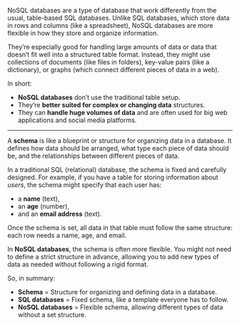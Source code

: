 NoSQL databases are a type of database that work differently from the usual, table-based SQL databases. Unlike SQL databases, which store data in rows and columns (like a spreadsheet), NoSQL databases are more flexible in how they store and organize information. 

They’re especially good for handling large amounts of data or data that doesn’t fit well into a structured table format. Instead, they might use collections of documents (like files in folders), key-value pairs (like a dictionary), or graphs (which connect different pieces of data in a web).

In short:
- **NoSQL databases** don’t use the traditional table setup.
- They’re **better suited for complex or changing data** structures.
- They can **handle huge volumes of data** and are often used for big web applications and social media platforms.

---

A **schema** is like a blueprint or structure for organizing data in a database. It defines how data should be arranged, what type each piece of data should be, and the relationships between different pieces of data. 

In a traditional SQL (relational) database, the schema is fixed and carefully designed. For example, if you have a table for storing information about *users*, the schema might specify that each user has:
- a **name** (text),
- an **age** (number), 
- and an **email address** (text).

Once the schema is set, all data in that table must follow the same structure: each row needs a name, age, and email.

In **NoSQL databases**, the schema is often more flexible. You might not need to define a strict structure in advance, allowing you to add new types of data as needed without following a rigid format.

So, in summary:
- **Schema** = Structure for organizing and defining data in a database.
- **SQL databases** = Fixed schema, like a template everyone has to follow.
- **NoSQL databases** = Flexible schema, allowing different types of data without a set structure.